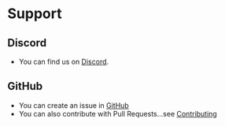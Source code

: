 # Support

## Discord
-   You can find us on [Discord](https://discord.gg/2BvnM4R).

## GitHub
-   You can create an issue in [GitHub](https://github.com/MirageNet/Mirage/issues)
-   You can also contribute with Pull Requests...see [Contributing](https://github.com/MirageNet/Mirage/blob/master/CONTRIBUTING.md)
